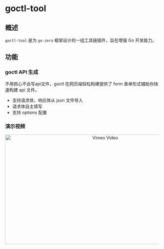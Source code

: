 # goctl-tool

## 概述
`goctl-tool` 是为 `go-zero` 框架设计的一组工具链插件，旨在增强 Go 开发能力。

## 功能

### goctl API 生成

不用担心不会写api文件，goctl 在网页端轻松构建提供了 form 表单形式辅助你快速构建 api 文件。

- 支持请求体，响应体从 json 文件导入
- 请求体自主填写
- 支持 options 配置

### 演示视频


<div align="center">
  <a href="https://vimeo.com/1901312669">
    <img src="https://i.vimeocdn.com/video/1901312669-1ef5187813fa1e9b9b17fccffb48ebd5314108b1fca42a2f33a209d1a1cca259-d_1600x900" alt="Vimeo Video" width="640" height="360" />
  </a>
</div>

